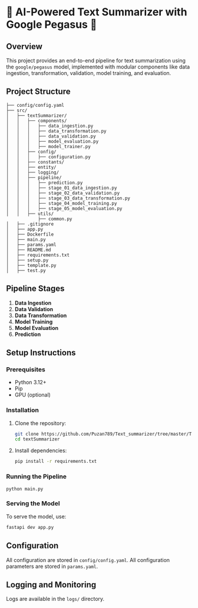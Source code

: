 

# 🚀 AI-Powered Text Summarizer with Google Pegasus 📝

## Overview

This project provides an end-to-end pipeline for text summarization using the `google/pegasus` model, implemented with modular components like data ingestion, transformation, validation, model training, and evaluation.

## Project Structure

```
├── config/config.yaml   
├── src/
│   ├── textSummarizer/
│   │   ├── components/
│   │   │   ├── data_ingestion.py
│   │   │   ├── data_transformation.py
│   │   │   ├── data_validation.py
│   │   │   ├── model_evaluation.py
│   │   │   ├── model_trainer.py
│   │   ├── config/
│   │   │   ├── configuration.py
│   │   ├── constants/
│   │   ├── entity/
│   │   ├── logging/
│   │   ├── pipeline/
│   │   │   ├── prediction.py
│   │   │   ├── stage_01_data_ingestion.py
│   │   │   ├── stage_02_data_validation.py
│   │   │   ├── stage_03_data_transformation.py
│   │   │   ├── stage_04_model_training.py
│   │   │   ├── stage_05_model_evaluation.py
│   │   ├── utils/
            ├── common.py
│   ├── .gitignore
│   ├── app.py
│   ├── Dockerfile
│   ├── main.py
│   ├── params.yaml
│   ├── README.md
│   ├── requirements.txt
│   ├── setup.py
│   ├── template.py
│   ├── test.py
```

## Pipeline Stages

1. **Data Ingestion**
2. **Data Validation**
3. **Data Transformation**
4. **Model Training**
5. **Model Evaluation**
6. **Prediction**

## Setup Instructions

### Prerequisites

- Python 3.12+
- Pip
- GPU (optional)

### Installation

1. Clone the repository:
   ```bash
   git clone https://github.com/Puzan789/Text_summarizer/tree/master/Text-summarizer
   cd textSummarizer
   ```

2. Install dependencies:
   ```bash
   pip install -r requirements.txt
   ```



### Running the Pipeline

```
python main.py
```

### Serving the Model

To serve the model, use:

```bash
fastapi dev app.py
```

## Configuration
All configuration are stored in `config/config.yaml`.
All configuration parameters are stored in `params.yaml`.

## Logging and Monitoring

Logs are available in the `logs/` directory.


